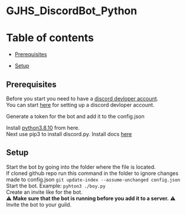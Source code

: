 # GJHS_DiscordBot_Python

Table of contents
=================
<!--ts-->
   * [Prerequisites](#prerequisites)
<!--       * [Clasp](#clasp)
      * [Copy](#copy) -->
   * [Setup](#setup)
<!--    * [Resources](#resources)
     * [Andrew Stillman](#andrew-stillman)
     * [mhawksey](#mhawksey)
     * [Adam L](#adam-l)
   * [Troubleshooting](#troubleshooting)
     * [PowerShell](#powershell) -->
<!--te-->

Prerequisites
-----

Before you start you need to have a [discord devloper account](https://discord.com/developers/applications). <br>
You can start [here](https://www.digitaltrends.com/gaming/how-to-make-a-discord-bot/) for setting up a discord devloper account. <br>

Generate a token for the bot and add it to the config.json

Install [python3.8.10](https://www.python.org/downloads/release/python-3810/) from here. <br>
Next use pip3 to install discord.py. Install docs [here](https://discordpy.readthedocs.io/en/stable/intro.html) <br>



Setup
-----

Start the bot by going into the folder where the file is located. <br>
If cloned github repo run this command in the folder to ignore changes made to config.json
`git update-index --assume-unchanged config.json` <br>
Start the bot. Example: `pyhton3 ./boy.py` <br>
Create an invite like for the bot. <br>
:warning: **Make sure that the bot is running before you add it to a server.** :warning: <br>
Invite the bot to your guild. <br>
